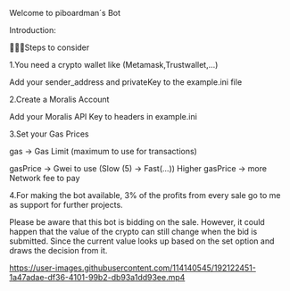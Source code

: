 Welcome to piboardman´s Bot

Introduction:

🧑🏻‍🔧Steps to consider

1.You need a crypto wallet like (Metamask,Trustwallet,...)

Add your sender_address and privateKey to the example.ini file

2.Create a Moralis Account 

Add your Moralis API Key to headers in example.ini

3.Set your Gas Prices

gas -> Gas Limit (maximum to use for transactions)

gasPrice -> Gwei to use (Slow (5) -> Fast(...))
Higher gasPrice -> more Network fee to pay

4.For making the bot available, 3% of the profits from every sale go to me as support for further projects.

Please be aware that this bot is bidding on the sale. However, it could happen that the value of the crypto can still change when the bid is submitted. Since the current value looks up based on the set option and draws the decision from it.





https://user-images.githubusercontent.com/114140545/192122451-1a47adae-df36-4101-99b2-db93a1dd93ee.mp4

